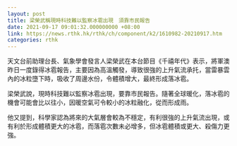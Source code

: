 ```yaml
---
layout: post
title: 梁榮武稱現時科技難以監察冰雹出現　須靠市民報告
date: 2021-09-17 09:01:32.000000000 +08:00
link: https://news.rthk.hk/rthk/ch/component/k2/1610982-20210917.htm
categories: rthk
---
```


天文台前助理台長、氣象學會發言人梁榮武在本台節目《千禧年代》表示，將軍澳昨日一度錄得冰雹報告，主要因為高溫觸發，導致很強的上升氣流承托，當雷暴雲內的冰粒墮下時，吸收了周邊水份，令體積增大，最終形成落冰雹。

梁榮武說，現時科技難以監察冰雹出現，要靠市民報告。隨著全球暖化，落冰雹的機會可能會比以往小，因暖空氣可令較小的冰粒融化，從而形成雨。

他又提到，科學家認為將來的大氣層會較為不穩定，有利很強的上升氣流出現，或有利於形成體積更大的冰雹，而落雹次數未必增多，但冰雹體積或更大、殺傷力更強。
